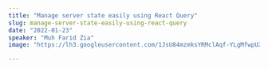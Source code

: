 ```yaml
---
title: "Manage server state easily using React Query"
slug: manage-server-state-easily-using-react-query
date: "2022-01-23"
speaker: "Muh Farid Zia"
image: "https://lh3.googleusercontent.com/1JsU84mzmksYRMclAqf-YLgMfwpUZQsVQlUepxARAL25KQy7vck3OQt1xauv8pFXOpn0vHsELxDsw1fQVcey5LJxhDyPAA0FpktUVEc=w600"

---
```


